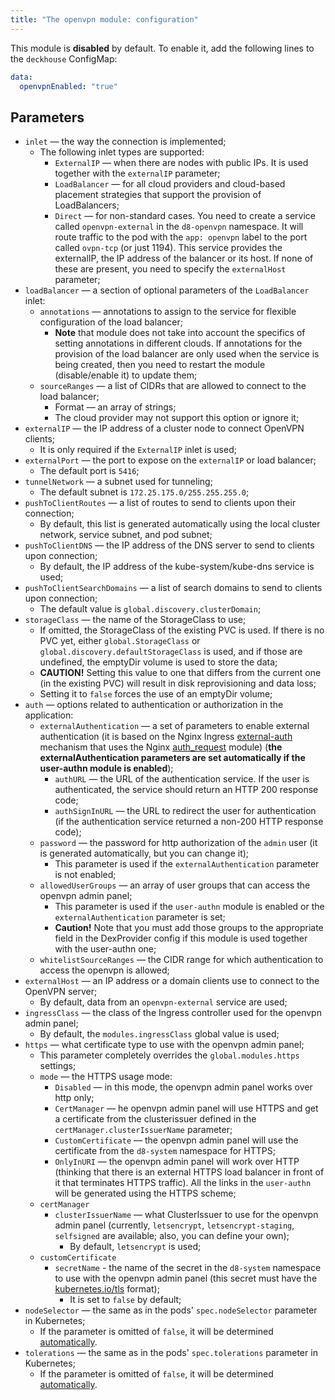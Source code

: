 ```yaml
---
title: "The openvpn module: configuration"
---
```


This module is **disabled** by default. To enable it, add the following lines to the `deckhouse` ConfigMap:

```yaml
data:
  openvpnEnabled: "true"
```

## Parameters

* `inlet` — the way the connection is implemented;
    * The following inlet types are supported:
      * `ExternalIP` — when there are nodes with public IPs. It is used together with the `externalIP` parameter;
      * `LoadBalancer` — for all cloud providers and cloud-based placement strategies that support the provision of LoadBalancers;
      * `Direct` — for non-standard cases. You need to create a service called `openvpn-external` in the `d8-openvpn` namespace. It will route traffic to the pod with the `app: openvpn` label to the port called `ovpn-tcp` (or just 1194). This service provides the externalIP, the IP address of the balancer or its host. If none of these are present, you need to specify the `externalHost` parameter;
* `loadBalancer` — a section of optional parameters of the `LoadBalancer` inlet:
    * `annotations` — annotations to assign to the service for flexible configuration of the load balancer;
        * **Note** that module does not take into account the specifics of setting annotations in different clouds. If annotations for the provision of the load balancer are only used when the service is being created, then you need to restart the module (disable/enable it) to update them;
    * `sourceRanges` — a list of CIDRs that are allowed to connect to the load balancer;
        * Format — an array of strings;
        * The cloud provider may not support this option or ignore it;
* `externalIP` — the IP address of a cluster node to connect OpenVPN clients;
  * It is only required if the `ExternalIP` inlet is used;
* `externalPort` — the port to expose on the `externalIP` or load balancer;
  * The default port is `5416`;
* `tunnelNetwork` — a subnet used for tunneling;
  * The default subnet is `172.25.175.0/255.255.255.0`;
* `pushToClientRoutes` — a list of routes to send to clients upon their connection;
  * By default, this list is generated automatically using the local cluster network, service subnet, and pod subnet;
* `pushToClientDNS` — the IP address of the DNS server to send to clients upon connection;
  * By default, the IP address of the kube-system/kube-dns service is used;
* `pushToClientSearchDomains` — a list of search domains to send to clients upon connection;
  * The default value is `global.discovery.clusterDomain`;
* `storageClass` — the name of the StorageClass to use;
    * If omitted, the StorageClass of the existing PVC is used. If there is no PVC yet, either `global.StorageClass` or `global.discovery.defaultStorageClass` is used, and if those are undefined, the emptyDir volume is used to store the data;
    * **CAUTION!** Setting this value to one that differs from the current one (in the existing PVC) will result in disk reprovisioning and data loss;
    * Setting it to `false` forces the use of an emptyDir volume;
* `auth` — options related to authentication or authorization in the application:
    * `externalAuthentication` — a set of parameters to enable external authentication (it is based on the Nginx Ingress [external-auth](https://kubernetes.github.io/ingress-nginx/examples/auth/external-auth/) mechanism that uses the Nginx [auth_request](http://nginx.org/en/docs/http/ngx_http_auth_request_module.html) module) (**the externalAuthentication parameters are set automatically if the user-authn module is enabled**);
        * `authURL` — the URL of the authentication service. If the user is authenticated, the service should return an HTTP 200 response code;
        * `authSignInURL` — the URL to redirect the user for authentication (if the authentication service returned a non-200 HTTP response code);
    * `password` — the password for http authorization of the `admin` user (it is generated automatically, but you can change it);
        * This parameter is used if the `externalAuthentication` parameter is not enabled;
    * `allowedUserGroups` — an array of user groups that can access the openvpn admin panel;
        * This parameter is used if the `user-authn` module is enabled or the `externalAuthentication` parameter is set;
        * **Caution!** Note that you must add those groups to the appropriate field in the DexProvider config if this module is used together with the user-authn one;
    * `whitelistSourceRanges` — the CIDR range for which authentication to access the openvpn is allowed;
* `externalHost` — an IP address or a domain clients use to connect to the OpenVPN server;
  * By default, data from an `openvpn-external` service are used;
* `ingressClass` — the class of the Ingress controller used for the openvpn admin panel;
    * By default, the `modules.ingressClass` global value is used;
* `https` — what certificate type to use with the openvpn admin panel;
    * This parameter completely overrides the `global.modules.https` settings;
    * `mode` — the HTTPS usage mode:
        * `Disabled` — in this mode, the openvpn admin panel works over http only;
        * `CertManager` — he openvpn admin panel will use HTTPS and get a certificate from the clusterissuer defined in the `certManager.clusterIssuerName` parameter;
        * `CustomCertificate` — the openvpn admin panel will use the certificate from the `d8-system` namespace for HTTPS;
        * `OnlyInURI` — the openvpn admin panel will work over HTTP (thinking that there is an external HTTPS load balancer in front of it that terminates HTTPS traffic). All the links in the `user-authn` will be generated using the HTTPS scheme;
    * `certManager`
      * `clusterIssuerName` — what ClusterIssuer to use for the openvpn admin panel (currently, `letsencrypt`, `letsencrypt-staging`, `selfsigned` are available; also, you can define your own);
        * By default, `letsencrypt` is used;
    * `customCertificate`
      * `secretName` - the name of the secret in the `d8-system` namespace to use with the openvpn admin panel (this secret must have the [kubernetes.io/tls](https://kubernetes.github.io/ingress-nginx/user-guide/tls/#tls-secrets) format);
        * It is set to `false` by default;
* `nodeSelector` — the same as in the pods' `spec.nodeSelector` parameter in Kubernetes;
    * If the parameter is omitted of `false`, it will be determined [automatically](../../#advanced-scheduling).
* `tolerations` — the same as in the pods' `spec.tolerations` parameter in Kubernetes;
    * If the parameter is omitted of `false`, it will be determined [automatically](../../#advanced-scheduling).
